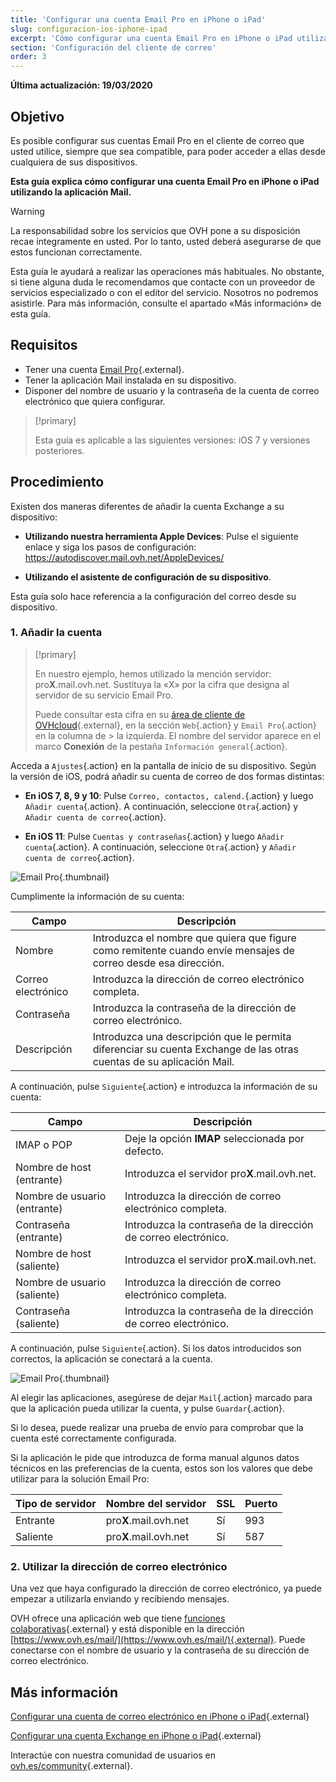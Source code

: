 ```yaml
---
title: 'Configurar una cuenta Email Pro en iPhone o iPad'
slug: configuracion-ios-iphone-ipad
excerpt: 'Cómo configurar una cuenta Email Pro en iPhone o iPad utilizando la aplicación Mail'
section: 'Configuración del cliente de correo'
order: 3
---
```


**Última actualización: 19/03/2020**

## Objetivo

Es posible configurar sus cuentas Email Pro en el cliente de correo que usted utilice, siempre que sea compatible, para poder acceder a ellas desde cualquiera de sus dispositivos.

**Esta guía explica cómo configurar una cuenta Email Pro en iPhone o iPad utilizando la aplicación Mail.**

> [!warning]
>
> La responsabilidad sobre los servicios que OVH pone a su disposición recae íntegramente en usted. Por lo tanto, usted deberá asegurarse de que estos funcionan correctamente.
>
> Esta guía le ayudará a realizar las operaciones más habituales. No obstante, si tiene alguna duda le recomendamos que contacte con un proveedor de servicios especializado o con el editor del servicio. Nosotros no podremos asistirle. Para más información, consulte el apartado «Más información» de esta guía.
>

## Requisitos

- Tener una cuenta [Email Pro](https://www.ovh.es/emails/email-pro/){.external}.
- Tener la aplicación Mail instalada en su dispositivo.
- Disponer del nombre de usuario y la contraseña de la cuenta de correo electrónico que quiera configurar.

> [!primary]
>
> Esta guía es aplicable a las siguientes versiones: iOS 7 y versiones posteriores.
>

## Procedimiento

Existen dos maneras diferentes de añadir la cuenta Exchange a su dispositivo:

- **Utilizando nuestra herramienta Apple Devices**: Pulse el siguiente enlace y siga los pasos de configuración: <https://autodiscover.mail.ovh.net/AppleDevices/>

- **Utilizando el asistente de configuración de su dispositivo**.

Esta guía solo hace referencia a la configuración del correo desde su dispositivo.


### 1. Añadir la cuenta

> [!primary]
>
> En nuestro ejemplo, hemos utilizado la mención servidor: pro**X**.mail.ovh.net. Sustituya la «X» por la cifra que designa al servidor de su servicio Email Pro.
>
> Puede consultar esta cifra en su [área de cliente de OVHcloud](https://www.ovh.com/auth/?action=gotomanager){.external}, en la sección `Web`{.action} y `Email Pro`{.action} en la columna de > la izquierda. El nombre del servidor aparece en el marco **Conexión** de la pestaña `Información general`{.action}.
>

Acceda a `Ajustes`{.action} en la pantalla de inicio de su dispositivo. Según la versión de iOS, podrá añadir su cuenta de correo de dos formas distintas:

- **En iOS 7, 8, 9 y 10**: Pulse `Correo, contactos, calend.`{.action} y luego `Añadir cuenta`{.action}. A continuación, seleccione `Otra`{.action} y `Añadir cuenta de correo`{.action}.

- **En iOS 11**: Pulse `Cuentas y contraseñas`{.action} y luego `Añadir cuenta`{.action}. A continuación, seleccione `Otra`{.action} y `Añadir cuenta de correo`{.action}.

![Email Pro](images/configuration-mail-ios-step1.png){.thumbnail}

Cumplimente la información de su cuenta:

|Campo|Descripción|
|---|---|
|Nombre|Introduzca el nombre que quiera que figure como remitente cuando envíe mensajes de correo desde esa dirección.|
|Correo electrónico|Introduzca la dirección de correo electrónico completa.|
|Contraseña|Introduzca la contraseña de la dirección de correo electrónico.|
|Descripción|Introduzca una descripción que le permita diferenciar su cuenta Exchange de las otras cuentas de su aplicación Mail.|

A continuación, pulse `Siguiente`{.action} e introduzca la información de su cuenta:

|Campo|Descripción|
|---|---|
|IMAP o POP|Deje la opción **IMAP** seleccionada por defecto.|
|Nombre de host (entrante)|Introduzca el servidor pro**X**.mail.ovh.net.|
|Nombre de usuario (entrante)|Introduzca la dirección de correo electrónico completa.|
|Contraseña (entrante)|Introduzca la contraseña de la dirección de correo electrónico.|  
|Nombre de host (saliente)|Introduzca el servidor pro**X**.mail.ovh.net.|
|Nombre de usuario (saliente)|Introduzca la dirección de correo electrónico completa.|
|Contraseña (saliente)|Introduzca la contraseña de la dirección de correo electrónico.|

A continuación, pulse `Siguiente`{.action}. Si los datos introducidos son correctos, la aplicación se conectará a la cuenta.

![Email Pro](images/configuration-mail-ios-step2.png){.thumbnail}

Al elegir las aplicaciones, asegúrese de dejar `Mail`{.action} marcado para que la aplicación pueda utilizar la cuenta, y pulse `Guardar`{.action}.

Si lo desea, puede realizar una prueba de envío para comprobar que la cuenta esté correctamente configurada.

Si la aplicación le pide que introduzca de forma manual algunos datos técnicos en las preferencias de la cuenta, estos son los valores que debe utilizar para la solución Email Pro:

|Tipo de servidor|Nombre del servidor|SSL|Puerto|
|---|---|---|---|
|Entrante|pro**X**.mail.ovh.net|Sí|993|
|Saliente|pro**X**.mail.ovh.net|Sí|587|

### 2. Utilizar la dirección de correo electrónico

Una vez que haya configurado la dirección de correo electrónico, ya puede empezar a utilizarla enviando y recibiendo mensajes.

OVH ofrece una aplicación web que tiene [funciones colaborativas](https://www.ovh.es/emails/){.external} y está disponible en la dirección [https://www.ovh.es/mail/](https://www.ovh.es/mail/){.external}. Puede conectarse con el nombre de usuario y la contraseña de su dirección de correo electrónico.

## Más información

[Configurar una cuenta de correo electrónico en iPhone o iPad](https://docs.ovh.com/es/emails/correo_guia_de_configuracion_en_iphone_ios_91/){.external}

[Configurar una cuenta Exchange en iPhone o iPad](https://docs.ovh.com/es/microsoft-collaborative-solutions/configuracion-ios-iphone-ipad/){.external}

Interactúe con nuestra comunidad de usuarios en [ovh.es/community](https://www.ovh.es/community/){.external}.